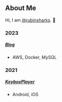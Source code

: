## About Me

Hi, I am [@rubinsharks](https://www.github.com/rubinsharks). 👋 

### 2023
##### [Blog](https://blog.inforest.dev)
- AWS, Docker, MySQL

### 2021
##### [KeyboxPlayer](https://keybox.app)
- Android, iOS

<!--
**rubinsharks/rubinsharks** is a ✨ _special_ ✨ repository because its `README.md` (this file) appears on your GitHub profile.

Here are some ideas to get you started:

- 🔭 I’m currently working on ...
- 🌱 I’m currently learning ...
- 👯 I’m looking to collaborate on ...
- 🤔 I’m looking for help with ...
- 💬 Ask me about ...
- 📫 How to reach me: ...
- 😄 Pronouns: ...
- ⚡ Fun fact: ...
-->
